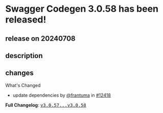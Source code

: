 # Swagger Codegen 3.0.58 has been released!

## release on 20240708
## description
## changes
What's Changed

* update dependencies by <a class="user-mention notranslate" data-hovercard-type="user" data-hovercard-url="/users/frantuma/hovercard" data-octo-click="hovercard-link-click" data-octo-dimensions="link_type:self" href="https://github.com/frantuma">@frantuma</a> in <a class="issue-link js-issue-link" data-error-text="Failed to load title" data-id="2395241897" data-permission-text="Title is private" data-url="https://github.com/swagger-api/swagger-codegen/issues/12418" data-hovercard-type="pull_request" data-hovercard-url="/swagger-api/swagger-codegen/pull/12418/hovercard" href="https://github.com/swagger-api/swagger-codegen/pull/12418">#12418</a>

<strong>Full Changelog</strong>: <a class="commit-link" href="https://github.com/swagger-api/swagger-codegen/compare/v3.0.57...v3.0.58"><tt>v3.0.57...v3.0.58</tt></a>

